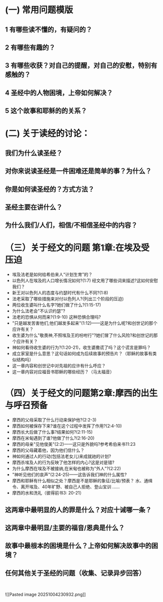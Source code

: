 # (一) 常用问题模版

## 1 有哪些读不懂的，有疑问的？

##  2 有哪些有趣的？

##  3 有哪些收获？对自己的提醒，对自己的安慰，特别有感触的？

##  4 圣经中的人物困境，上帝如何解决？

##  5 这个故事和耶稣的的关系？

# (二) 关于读经的讨论：

## 我们为什么读圣经？

## 对你来说读圣经是一件困难还是简单的事？为什么？

## 你是如何读圣经的？方式方法？

## 圣经主要在讲什么？

## 为什么我们/人们，相信/不相信圣经中的内容？


# （三）关于经文的问题 第1章:在埃及受压迫

- 埃及法老是如何给希伯来人“计划生育”的？
- 以色列人在埃及的人口增长情况如何?(1:7) 经文用了哪些词来描述?这如何安慰我们？
- 新王对以色列人的态度与约瑟时代有什么不同?(1:8)
- 法老采取了哪些措施来对付以色列人?(列出三个阶段的压迫)
- 两位收生婆叫什么名字?她们做了什么?(1:15-17)
-  为什么法老会"不认识约瑟"?
- 法老的恐惧从何而来?(1:9-10) 这种恐惧合理吗?
- "只是越发苦害他们,他们越发多起来"(1:12)——这是为什么呢?和创世记的那个应许有关？
- 收生婆为什么"敬畏神,不照埃及王的吩咐行"?她们冒了什么风险?和创世记的那个应许有关？
- 神如何看待收生婆的行为?(1:20-21)，收生婆撒谎了吗？这个谎言是罪吗？
- 成立家室是什么意思？这句话如何成为后续故事的预告片？（耶稣的故事有类似结构吗）
- 这一章内容和创世记中对先祖的应许有什么呼应？
- 这一章内容对应福音书耶稣的哪些经历？（马太福音）


# （四）关于经文的问题第2章:摩西的出生与呼召预备


- 摩西的父母采取了什么行动来保护他?(2:2-3)
- 摩西如何被保存下来?谁在这个过程中发挥了作用?(2:4-10)
- 摩西长大后做了什么事?结果如何?(2:11-15)
- 摩西在米甸遇到了谁?他做了什么?(2:16-20)
- 摩西的母亲"见他俊美"(2:2)——这只是外貌吗?参考希伯来书11:23
- 摩西的父母藏着他，因为他们信什么？
- 神如何通过人的行动(包括法老女儿)来成就祂的计划?
- 摩西杀埃及人的行为反映了他怎样的内心?这是对是错?
- 为什么摩西在埃及不被接纳,在米甸也被称为"外人"?(2:22)
- "神听见他们的哀声"(2:24-25)——这告诉我们神的什么属性?
- 摩西和耶稣有什么相似之处？摩西是不是耶稣的象征/比喻/预表？
		水、通缉令、离开埃及、40年旷野、被自己人拒绝、登山宝训 ......
- 摩西的水和洗礼（彼得前书3: 20-21）
##  这两章中最明显的人的罪是什么？对应十诫哪一条？
## 这两章中最明显/主要的福音/恩典是什么？
## 故事中最根本的困境是什么？上帝如何解决故事中的困境？



## 任何其他关于圣经的问题（收集、记录异步回答）
        




![[Pasted image 20251004230932.png]]